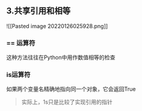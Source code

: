 ## 3.共享引用和相等

![[Pasted image 20220126025928.png]]

### == 运算符
这种方法往往在Python中用作数值相等的检查
### is运算符

如果两个变量名精确地指向同一个对象，它会返回True

> 实际上，1s只是比较了实现引用的指针